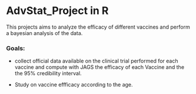 # AdvStat_Project in R

This projects aims to analyze the efficacy of different vaccines and perform a bayesian analysis of the data. 

### Goals:

* collect official data available on the clinical trial performed for each vaccine and compute with JAGS the efficacy of each Vaccine and the the 95% credibility interval.

* Study on vaccine effficacy according to the age.
